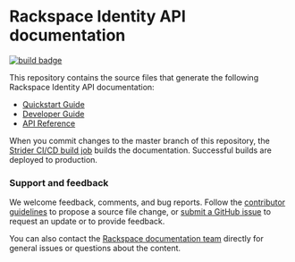 # Rackspace Identity API documentation

[![build badge](https://build.developer.rackspace.com/rackerlabs/docs-cloud-identity/badge?branch=master)](https://build.developer.rackspace.com/rackerlabs/docs-cloud-identity/)

This repository contains the source files that generate the following Rackspace Identity API documentation:

* [Quickstart Guide](https://developer.rackspace.com/docs/cloud-identity/v2/developer-guide/#document-quickstart-guide)
* [Developer Guide](https://developer.rackspace.com/docs/cloud-identity/v2/developer-guide/#document-developer-guide)
* [API Reference](https://developer.rackspace.com/docs/cloud-identity/v2/developer-guide/#api-reference)

When you commit changes to the master branch of this repository, the
[Strider CI/CD build job](https://build.developer.rackspace.com/rackerlabs/docs-cloud-identity/)
builds the documentation. Successful builds are deployed to production.

### Support and feedback

We welcome feedback, comments, and bug reports. Follow the
[contributor guidelines](CONTRIBUTING.md)
to propose a source file change, or [submit a GitHub issue](https://github.com/rackerlabs/docs-cloud-identity/issues/new)
to request an update or to provide feedback.

You can also contact the [Rackspace documentation team](mailto:devdoc@rackspace.com) directly for general issues
or questions about the content.
